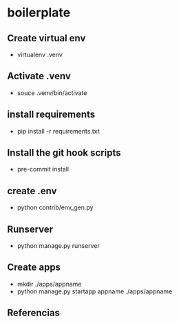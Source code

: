 # boilerplate

## Create virtual env
- virtualenv .venv

## Activate .venv
- souce .venv/bin/activate

## install requirements
- pip install -r requirements.txt

## Install the git hook scripts
- pre-commit install

## create .env
- python contrib/env_gen.py

## Runserver
- python manage.py runserver

## Create apps
- mkdir ./apps/appname
- python manage.py startapp appname ./apps/appname


## Referencias